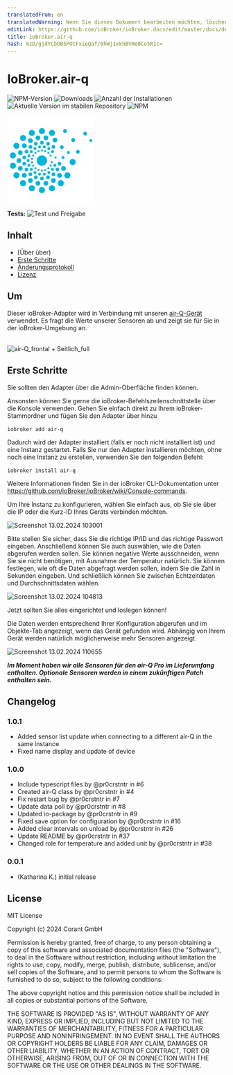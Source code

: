 ```yaml
---
translatedFrom: en
translatedWarning: Wenn Sie dieses Dokument bearbeiten möchten, löschen Sie bitte das Feld "translationsFrom". Andernfalls wird dieses Dokument automatisch erneut übersetzt
editLink: https://github.com/ioBroker/ioBroker.docs/edit/master/docs/de/adapterref/iobroker.air-q/README.md
title: ioBroker.air-q
hash: mzD/gjdYCbOB5POtFxieQaf/0hWj1xkhBVHe0CoSR1c=
---
```

# IoBroker.air-q

![NPM-Version](https://img.shields.io/npm/v/iobroker.air-q.svg)
![Downloads](https://img.shields.io/npm/dm/iobroker.air-q.svg)
![Anzahl der Installationen](https://iobroker.live/badges/air-q-installed.svg)
![Aktuelle Version im stabilen Repository](https://iobroker.live/badges/air-q-stable.svg)
![NPM](https://nodei.co/npm/iobroker.air-q.png?downloads=true)

<img src="admin/air-q.png" alt="Airq-Logo" width="200"/>

**Tests:** ![Test und Freigabe](https://github.com/CorantGmbH/ioBroker.air-q/workflows/Test%20and%20Release/badge.svg)

## Inhalt
- [Über über)
- [Erste Schritte](#start)
- [Änderungsprotokoll](#change)
- [Lizenz](#license)

## Um<a id="about"/>
Dieser ioBroker-Adapter wird in Verbindung mit unseren [air-Q-Gerät](https://www.air-q.com) verwendet. Es fragt die Werte unserer Sensoren ab und zeigt sie für Sie in der ioBroker-Umgebung an.
</br> </br>

![air-Q_frontal + Seitlich_full](https://github.com/CorantGmbH/ioBroker.air-q/assets/107550719/5c38d737-9641-463f-bd07-ac62ce5f1973)

## Erste Schritte<a id="start" />
Sie sollten den Adapter über die Admin-Oberfläche finden können.

Ansonsten können Sie gerne die ioBroker-Befehlszeilenschnittstelle über die Konsole verwenden. Gehen Sie einfach direkt zu Ihrem ioBroker-Stammordner und fügen Sie den Adapter über hinzu

```
iobroker add air-q
```

Dadurch wird der Adapter installiert (falls er noch nicht installiert ist) und eine Instanz gestartet.
Falls Sie nur den Adapter installieren möchten, ohne noch eine Instanz zu erstellen, verwenden Sie den folgenden Befehl:

```
iobroker install air-q
```

Weitere Informationen finden Sie in der ioBroker CLI-Dokumentation unter https://github.com/ioBroker/ioBroker/wiki/Console-commands.

Um Ihre Instanz zu konfigurieren, wählen Sie einfach aus, ob Sie sie über die IP oder die Kurz-ID Ihres Geräts verbinden möchten.

![Screenshot 13.02.2024 103001](https://github.com/CorantGmbH/ioBroker.air-q/assets/107550719/ec878783-af56-490d-af66-43c53c27df20)

Bitte stellen Sie sicher, dass Sie die richtige IP/ID und das richtige Passwort eingeben.
Anschließend können Sie auch auswählen, wie die Daten abgerufen werden sollen. Sie können negative Werte ausschneiden, wenn Sie sie nicht benötigen, mit Ausnahme der Temperatur natürlich. Sie können festlegen, wie oft die Daten abgefragt werden sollen, indem Sie die Zahl in Sekunden eingeben. Und schließlich können Sie zwischen Echtzeitdaten und Durchschnittsdaten wählen.

![Screenshot 13.02.2024 104813](https://github.com/CorantGmbH/ioBroker.air-q/assets/107550719/429c57ab-933f-4930-a02b-30da7b5df180)

Jetzt sollten Sie alles eingerichtet und loslegen können!

Die Daten werden entsprechend Ihrer Konfiguration abgerufen und im Objekte-Tab angezeigt, wenn das Gerät gefunden wird. Abhängig von Ihrem Gerät werden natürlich möglicherweise mehr Sensoren angezeigt.

![Screenshot 13.02.2024 110655](https://github.com/CorantGmbH/ioBroker.air-q/assets/107550719/5639fdcb-3acf-4223-b1fa-fb69016c9d7b)

***Im Moment haben wir alle Sensoren für den air-Q Pro im Lieferumfang enthalten. Optionale Sensoren werden in einem zukünftigen Patch enthalten sein.***

## Changelog

### 1.0.1

* Added sensor list update when connecting to a different air-Q in the same instance
* Fixed name display and update of device

### 1.0.0

* Include typescript files by @pr0crstntr in #6
* Created air-Q class by @pr0crstntr in #4
* Fix restart bug by @pr0crstntr in #7
* Update data poll by @pr0crstntr in #8
* Updated io-package by @pr0crstntr in #9
* Fixed save option for configuration by @pr0crstntr in #16
* Added clear intervals on unload by @pr0crstntr in #26
* Update README by @pr0crstntr in #37
* Changed role for temperature and added unit by @pr0crstntr in #38

### 0.0.1

* (Katharina K.) initial release

## License

MIT License

Copyright (c) 2024 Corant GmbH

Permission is hereby granted, free of charge, to any person obtaining a copy
of this software and associated documentation files (the "Software"), to deal
in the Software without restriction, including without limitation the rights
to use, copy, modify, merge, publish, distribute, sublicense, and/or sell
copies of the Software, and to permit persons to whom the Software is
furnished to do so, subject to the following conditions:

The above copyright notice and this permission notice shall be included in all
copies or substantial portions of the Software.

THE SOFTWARE IS PROVIDED "AS IS", WITHOUT WARRANTY OF ANY KIND, EXPRESS OR
IMPLIED, INCLUDING BUT NOT LIMITED TO THE WARRANTIES OF MERCHANTABILITY,
FITNESS FOR A PARTICULAR PURPOSE AND NONINFRINGEMENT. IN NO EVENT SHALL THE
AUTHORS OR COPYRIGHT HOLDERS BE LIABLE FOR ANY CLAIM, DAMAGES OR OTHER
LIABILITY, WHETHER IN AN ACTION OF CONTRACT, TORT OR OTHERWISE, ARISING FROM,
OUT OF OR IN CONNECTION WITH THE SOFTWARE OR THE USE OR OTHER DEALINGS IN THE
SOFTWARE.